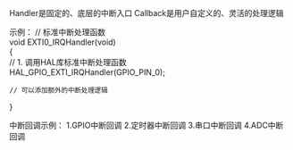 Handler是固定的、底层的中断入口
Callback是用户自定义的、灵活的处理逻辑

示例：
// 标准中断处理函数  
void EXTI0_IRQHandler(void)  
{  
    // 1. 调用HAL库标准中断处理函数  
    HAL_GPIO_EXTI_IRQHandler(GPIO_PIN_0);  
    
    // 可以添加额外的中断处理逻辑  
}  


中断回调示例：
1.GPIO中断回调
2.定时器中断回调
3.串口中断回调
4.ADC中断回调
